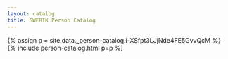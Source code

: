```yaml
---
layout: catalog
title: SWERIK Person Catalog
---
```

{% assign p = site.data._person-catalog.i-XSfpt3LJjNde4FE5GvvQcM %}
{% include person-catalog.html p=p %}

